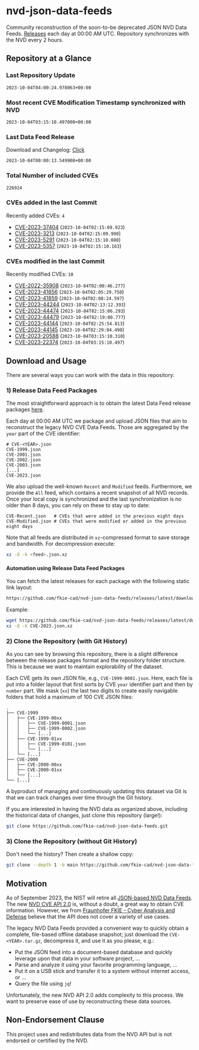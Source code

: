 # nvd-json-data-feeds

Community reconstruction of the soon-to-be deprecated JSON NVD Data Feeds. 
[Releases](https://github.com/fkie-cad/nvd-json-data-feeds/releases/latest) each day at 00:00 AM UTC.
Repository synchronizes with the NVD every 2 hours.

## Repository at a Glance

### Last Repository Update

```plain
2023-10-04T04:00:24.978063+00:00
```

### Most recent CVE Modification Timestamp synchronized with NVD

```plain
2023-10-04T03:15:10.497000+00:00
```

### Last Data Feed Release

Download and Changelog: [Click](https://github.com/fkie-cad/nvd-json-data-feeds/releases/latest)

```plain
2023-10-04T00:00:13.549908+00:00
```

### Total Number of included CVEs

```plain
226924
```

### CVEs added in the last Commit

Recently added CVEs: `4`

* [CVE-2023-37404](CVE-2023/CVE-2023-374xx/CVE-2023-37404.json) (`2023-10-04T02:15:09.923`)
* [CVE-2023-3213](CVE-2023/CVE-2023-32xx/CVE-2023-3213.json) (`2023-10-04T02:15:09.990`)
* [CVE-2023-5291](CVE-2023/CVE-2023-52xx/CVE-2023-5291.json) (`2023-10-04T02:15:10.080`)
* [CVE-2023-5357](CVE-2023/CVE-2023-53xx/CVE-2023-5357.json) (`2023-10-04T02:15:10.163`)


### CVEs modified in the last Commit

Recently modified CVEs: `10`

* [CVE-2022-35908](CVE-2022/CVE-2022-359xx/CVE-2022-35908.json) (`2023-10-04T02:00:46.277`)
* [CVE-2023-41856](CVE-2023/CVE-2023-418xx/CVE-2023-41856.json) (`2023-10-04T02:05:29.750`)
* [CVE-2023-41859](CVE-2023/CVE-2023-418xx/CVE-2023-41859.json) (`2023-10-04T02:08:24.597`)
* [CVE-2023-44244](CVE-2023/CVE-2023-442xx/CVE-2023-44244.json) (`2023-10-04T02:13:12.393`)
* [CVE-2023-44474](CVE-2023/CVE-2023-444xx/CVE-2023-44474.json) (`2023-10-04T02:15:06.293`)
* [CVE-2023-44479](CVE-2023/CVE-2023-444xx/CVE-2023-44479.json) (`2023-10-04T02:19:00.777`)
* [CVE-2023-44144](CVE-2023/CVE-2023-441xx/CVE-2023-44144.json) (`2023-10-04T02:25:54.813`)
* [CVE-2023-44145](CVE-2023/CVE-2023-441xx/CVE-2023-44145.json) (`2023-10-04T02:29:04.490`)
* [CVE-2023-20588](CVE-2023/CVE-2023-205xx/CVE-2023-20588.json) (`2023-10-04T03:15:10.310`)
* [CVE-2023-22374](CVE-2023/CVE-2023-223xx/CVE-2023-22374.json) (`2023-10-04T03:15:10.497`)


## Download and Usage

There are several ways you can work with the data in this repository:

### 1) Release Data Feed Packages

The most straightforward approach is to obtain the latest Data Feed release packages [here](https://github.com/fkie-cad/nvd-json-data-feeds/releases/latest).

Each day at 00:00 AM UTC we package and upload JSON files that aim to reconstruct the legacy NVD CVE Data Feeds.
Those are aggregated by the `year` part of the CVE identifier:

```
# CVE-<YEAR>.json
CVE-1999.json
CVE-2001.json
CVE-2002.json
CVE-2003.json
[...]
CVE-2023.json
```

We also upload the well-known `Recent` and `Modified` feeds.
Furthermore, we provide the `All` feed, which contains a recent snapshot of all NVD records.
Once your local copy is synchronized and the last synchronization is no older than 8 days, you can rely on these to stay up to date:

```plain
CVE-Recent.json   # CVEs that were added in the previous eight days
CVE-Modified.json # CVEs that were modified or added in the previous eight days
```

Note that all feeds are distributed in `xz`-compressed format to save storage and bandwidth.
For decompression execute:

```sh
xz -d -k <feed>.json.xz
```


#### Automation using Release Data Feed Packages

You can fetch the latest releases for each package with the following static link layout:

```sh
https://github.com/fkie-cad/nvd-json-data-feeds/releases/latest/download/CVE-<YEAR>.json.xz
```

Example:

```sh
wget https://github.com/fkie-cad/nvd-json-data-feeds/releases/latest/download/CVE-2023.json.xz
xz -d -k CVE-2023.json.xz
```

### 2) Clone the Repository (with Git History)

As you can see by browsing this repository, there is a slight difference between the release packages format and the repository folder structure.
This is because we want to maintain explorability of the dataset.

Each CVE gets its own JSON file, e.g., `CVE-1999-0001.json`.
Here, each file is put into a folder layout that first sorts by CVE `year` identifier part and then by `number` part.
We mask (`xx`) the last two digits to create easily navigable folders that hold a maximum of 100 CVE JSON files:

```plain
.
├── CVE-1999
│   ├── CVE-1999-00xx
│   │   ├── CVE-1999-0001.json
│   │   ├── CVE-1999-0002.json
│   │   └── [...]
│   ├── CVE-1999-01xx
│   │   ├── CVE-1999-0101.json
│   │   └── [...]
│   └── [...]
├── CVE-2000
│   ├── CVE-2000-00xx
│   ├── CVE-2000-01xx
│   └── [...]
└── [...]
```

A byproduct of managing and continuously updating this dataset via Git is that we can track changes over time through the Git history.

If you are interested in having the NVD data as organized above, including the historical data of changes, just clone this repository (large!):

```sh
git clone https://github.com/fkie-cad/nvd-json-data-feeds.git
```

### 3) Clone the Repository (without Git History)

Don't need the history? Then create a shallow copy:

```sh
git clone --depth 1 -b main https://github.com/fkie-cad/nvd-json-data-feeds.git
```

## Motivation

As of September 2023, the NIST will retire all [JSON-based NVD Data Feeds](https://nvd.nist.gov/vuln/data-feeds#divRetirementBanner-1).
The new [NVD CVE API 2.0](https://nvd.nist.gov/developers/vulnerabilities) is, without a doubt, a great way to obtain CVE information.
However, we from [Fraunhofer FKIE - Cyber Analysis and Defense](https://www.fkie.fraunhofer.de/en/departments/cad.html) believe that the API does not cover a variety of use cases.

The legacy NVD Data Feeds provided a convenient way to quickly obtain a complete, file-based offline database snapshot; just download the `CVE-<YEAR>.tar.gz`, decompress it, and use it as you please, e.g.:

* Put the JSON feed into a document-based database and quickly leverage upon that data in your software project, ...
* Parse and analyze it using your favorite programming language, ...
* Put it on a USB stick and transfer it to a system without internet access, or ...
* Query the file using `jq`!

Unfortunately, the new NVD API 2.0 adds complexity to this process.
We want to preserve ease of use by reconstructing these data sources.

## Non-Endorsement Clause

This project uses and redistributes data from the NVD API but is not endorsed or certified by the NVD.